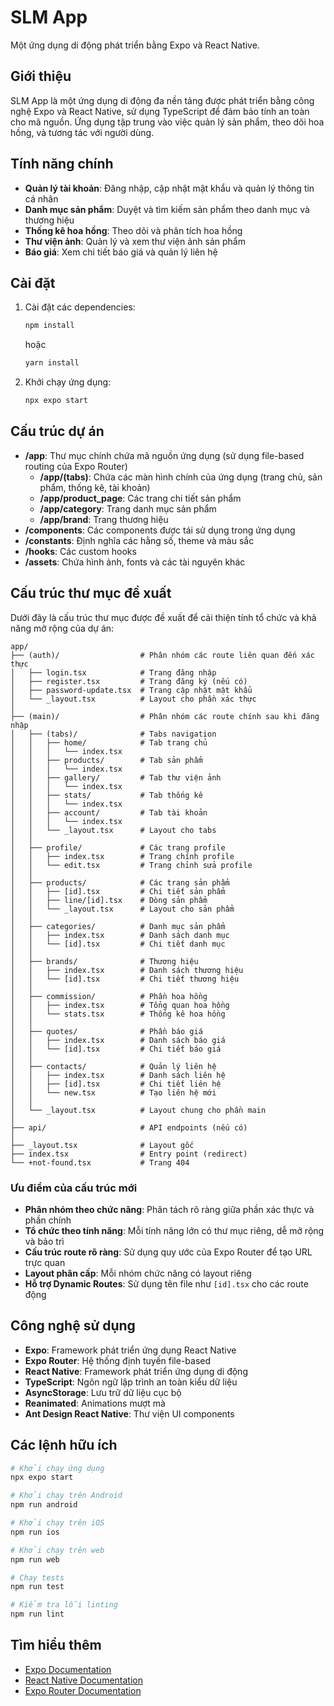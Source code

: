 # SLM App

Một ứng dụng di động phát triển bằng Expo và React Native.

## Giới thiệu

SLM App là một ứng dụng di động đa nền tảng được phát triển bằng công nghệ Expo và React Native, sử dụng TypeScript để đảm bảo tính an toàn cho mã nguồn. Ứng dụng tập trung vào việc quản lý sản phẩm, theo dõi hoa hồng, và tương tác với người dùng.

## Tính năng chính

- **Quản lý tài khoản**: Đăng nhập, cập nhật mật khẩu và quản lý thông tin cá nhân
- **Danh mục sản phẩm**: Duyệt và tìm kiếm sản phẩm theo danh mục và thương hiệu
- **Thống kê hoa hồng**: Theo dõi và phân tích hoa hồng
- **Thư viện ảnh**: Quản lý và xem thư viện ảnh sản phẩm
- **Báo giá**: Xem chi tiết báo giá và quản lý liên hệ

## Cài đặt

1. Cài đặt các dependencies:

   ```bash
   npm install
   ```

   hoặc

   ```bash
   yarn install
   ```

2. Khởi chạy ứng dụng:

   ```bash
   npx expo start
   ```

## Cấu trúc dự án

- **/app**: Thư mục chính chứa mã nguồn ứng dụng (sử dụng file-based routing của Expo Router)
  - **/app/(tabs)**: Chứa các màn hình chính của ứng dụng (trang chủ, sản phẩm, thống kê, tài khoản)
  - **/app/product_page**: Các trang chi tiết sản phẩm
  - **/app/category**: Trang danh mục sản phẩm
  - **/app/brand**: Trang thương hiệu
- **/components**: Các components được tái sử dụng trong ứng dụng
- **/constants**: Định nghĩa các hằng số, theme và màu sắc
- **/hooks**: Các custom hooks
- **/assets**: Chứa hình ảnh, fonts và các tài nguyên khác

## Cấu trúc thư mục đề xuất

Dưới đây là cấu trúc thư mục được đề xuất để cải thiện tính tổ chức và khả năng mở rộng của dự án:

```
app/
├── (auth)/                  # Phân nhóm các route liên quan đến xác thực
│   ├── login.tsx            # Trang đăng nhập
│   ├── register.tsx         # Trang đăng ký (nếu có)
│   ├── password-update.tsx  # Trang cập nhật mật khẩu
│   └── _layout.tsx          # Layout cho phần xác thực
│
├── (main)/                  # Phân nhóm các route chính sau khi đăng nhập
│   ├── (tabs)/              # Tabs navigation
│   │   ├── home/            # Tab trang chủ
│   │   │   └── index.tsx
│   │   ├── products/        # Tab sản phẩm 
│   │   │   └── index.tsx
│   │   ├── gallery/         # Tab thư viện ảnh
│   │   │   └── index.tsx
│   │   ├── stats/           # Tab thống kê
│   │   │   └── index.tsx
│   │   ├── account/         # Tab tài khoản
│   │   │   └── index.tsx
│   │   └── _layout.tsx      # Layout cho tabs
│   │
│   ├── profile/             # Các trang profile
│   │   ├── index.tsx        # Trang chính profile
│   │   └── edit.tsx         # Trang chỉnh sửa profile
│   │
│   ├── products/            # Các trang sản phẩm
│   │   ├── [id].tsx         # Chi tiết sản phẩm
│   │   ├── line/[id].tsx    # Dòng sản phẩm
│   │   └── _layout.tsx      # Layout cho sản phẩm
│   │
│   ├── categories/          # Danh mục sản phẩm
│   │   ├── index.tsx        # Danh sách danh mục
│   │   └── [id].tsx         # Chi tiết danh mục
│   │
│   ├── brands/              # Thương hiệu
│   │   ├── index.tsx        # Danh sách thương hiệu
│   │   └── [id].tsx         # Chi tiết thương hiệu
│   │
│   ├── commission/          # Phần hoa hồng
│   │   ├── index.tsx        # Tổng quan hoa hồng
│   │   └── stats.tsx        # Thống kê hoa hồng
│   │
│   ├── quotes/              # Phần báo giá
│   │   ├── index.tsx        # Danh sách báo giá
│   │   └── [id].tsx         # Chi tiết báo giá
│   │
│   ├── contacts/            # Quản lý liên hệ
│   │   ├── index.tsx        # Danh sách liên hệ
│   │   ├── [id].tsx         # Chi tiết liên hệ
│   │   └── new.tsx          # Tạo liên hệ mới
│   │
│   └── _layout.tsx          # Layout chung cho phần main
│
├── api/                     # API endpoints (nếu có)
│
├── _layout.tsx              # Layout gốc
├── index.tsx                # Entry point (redirect)
└── +not-found.tsx           # Trang 404
```

### Ưu điểm của cấu trúc mới

- **Phân nhóm theo chức năng**: Phân tách rõ ràng giữa phần xác thực và phần chính
- **Tổ chức theo tính năng**: Mỗi tính năng lớn có thư mục riêng, dễ mở rộng và bảo trì
- **Cấu trúc route rõ ràng**: Sử dụng quy ước của Expo Router để tạo URL trực quan
- **Layout phân cấp**: Mỗi nhóm chức năng có layout riêng
- **Hỗ trợ Dynamic Routes**: Sử dụng tên file như `[id].tsx` cho các route động

## Công nghệ sử dụng

- **Expo**: Framework phát triển ứng dụng React Native
- **Expo Router**: Hệ thống định tuyến file-based
- **React Native**: Framework phát triển ứng dụng di động
- **TypeScript**: Ngôn ngữ lập trình an toàn kiểu dữ liệu
- **AsyncStorage**: Lưu trữ dữ liệu cục bộ
- **Reanimated**: Animations mượt mà
- **Ant Design React Native**: Thư viện UI components

## Các lệnh hữu ích

```bash
# Khởi chạy ứng dụng
npx expo start

# Khởi chạy trên Android
npm run android

# Khởi chạy trên iOS
npm run ios

# Khởi chạy trên web
npm run web

# Chạy tests
npm run test

# Kiểm tra lỗi linting
npm run lint
```

## Tìm hiểu thêm

- [Expo Documentation](https://docs.expo.dev/)
- [React Native Documentation](https://reactnative.dev/docs/getting-started)
- [Expo Router Documentation](https://docs.expo.dev/router/introduction/)
